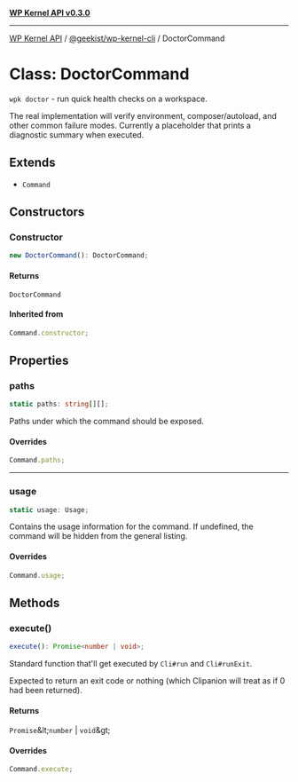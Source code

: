 [**WP Kernel API v0.3.0**](../../../README.md)

---

[WP Kernel API](../../../README.md) / [@geekist/wp-kernel-cli](../README.md) / DoctorCommand

# Class: DoctorCommand

`wpk doctor` - run quick health checks on a workspace.

The real implementation will verify environment, composer/autoload,
and other common failure modes. Currently a placeholder that prints a
diagnostic summary when executed.

## Extends

- `Command`

## Constructors

### Constructor

```ts
new DoctorCommand(): DoctorCommand;
```

#### Returns

`DoctorCommand`

#### Inherited from

```ts
Command.constructor;
```

## Properties

### paths

```ts
static paths: string[][];
```

Paths under which the command should be exposed.

#### Overrides

```ts
Command.paths;
```

---

### usage

```ts
static usage: Usage;
```

Contains the usage information for the command. If undefined, the
command will be hidden from the general listing.

#### Overrides

```ts
Command.usage;
```

## Methods

### execute()

```ts
execute(): Promise<number | void>;
```

Standard function that'll get executed by `Cli#run` and `Cli#runExit`.

Expected to return an exit code or nothing (which Clipanion will treat
as if 0 had been returned).

#### Returns

`Promise`\&lt;`number` \| `void`\&gt;

#### Overrides

```ts
Command.execute;
```
